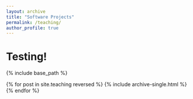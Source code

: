 ```yaml
---
layout: archive
title: "Software Projects"
permalink: /teaching/
author_profile: true
---
```


# Testing!

{% include base_path %}

{% for post in site.teaching reversed %}
  {% include archive-single.html %}
{% endfor %}
